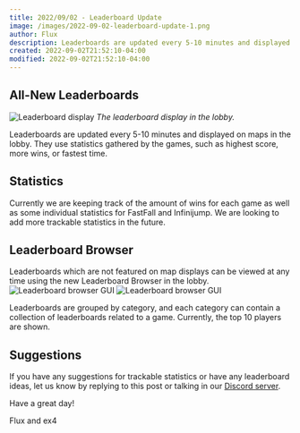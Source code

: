 ```yaml
---
title: 2022/09/02 - Leaderboard Update
image: /images/2022-09-02-leaderboard-update-1.png
author: Flux
description: Leaderboards are updated every 5-10 minutes and displayed on maps in the lobby. They use statistics gathered by the games, such as highest score, more wins, or fastest time.
created: 2022-09-02T21:52:10-04:00
modified: 2022-09-02T21:52:10-04:00
---
```


## All-New Leaderboards
![Leaderboard display](/images/2022-09-02-leaderboard-update-1.png)
*The leaderboard display in the lobby.*

Leaderboards are updated every 5-10 minutes and displayed on maps in the lobby. They use statistics gathered by the games, such as highest score, more wins, or fastest time.

## Statistics
Currently we are keeping track of the amount of wins for each game as well as some individual statistics for FastFall and Infinijump. We are looking to add more trackable statistics in the future.

## Leaderboard Browser
Leaderboards which are not featured on map displays can be viewed at any time using the new Leaderboard Browser in the lobby.
![Leaderboard browser GUI](/images/2022-09-02-leaderboard-update-2.png)
![Leaderboard browser GUI](/images/2022-09-02-leaderboard-update-3.png)

Leaderboards are grouped by category, and each category can contain a collection of leaderboards related to a game. Currently, the top 10 players are shown.

## Suggestions
If you have any suggestions for trackable statistics or have any leaderboard ideas, let us know by replying to this post or talking in our [Discord server](https://discord.gg/3gvSPdW).

Have a great day!

Flux and ex4